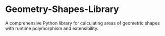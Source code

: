 # Geometry-Shapes-Library
A comprehensive Python library for calculating areas of geometric shapes with runtime polymorphism and extensibility.
